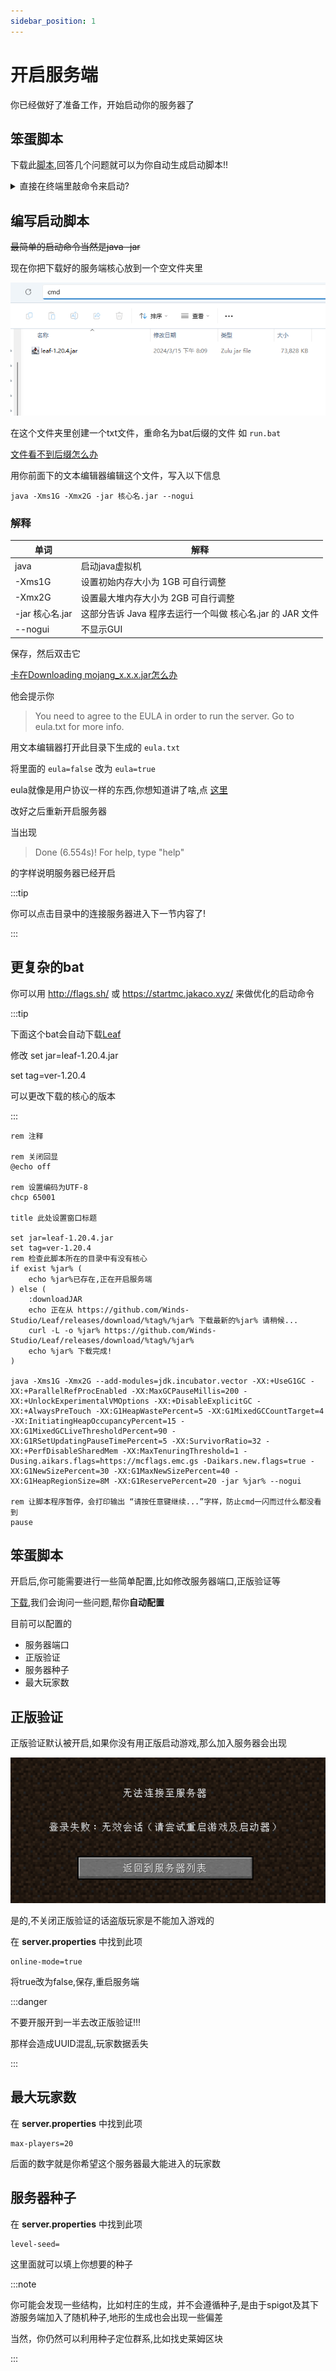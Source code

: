 ```yaml
---
sidebar_position: 1
---
```


# 开启服务端

你已经做好了准备工作，开始启动你的服务器了

## 笨蛋脚本

下载此[脚本](https://github.com/lilingfengdev/NitWiki-Script/releases/download/latest/generate-script.exe),回答几个问题就可以为你自动生成启动脚本!!

<details>
<summary>直接在终端里敲命令来启动?</summary>

如果你第一次开服,或者你看不懂这个折叠里的内容,那就跳过,直接去看底下的编写启动脚本

## 终端路径

就像你的文件资源管理器

![](_images/文件资源管理器.jpg)

(估计有人不知道文件资源管理器是什么，所以放张图)

有路径一样，你的cmd也是有路径的(红框中为此cmd所在的路径)

[cmd是什么](https://cn.bing.com/search?q=cmd%E6%98%AF%E4%BB%80%E4%B9%88)

[怎么打开cmd](https://cn.bing.com/search?form=MOZLBR&pc=MOZI&q=%E6%80%8E%E4%B9%88%E6%89%93%E5%BC%80cmd)

## 启动命令

~~最简单的启动命令当然是java -jar~~

现在你把下载好的服务端核心放到一个空文件夹里

![](_images/1.png)

点击地址栏，输入cmd然后回车，就会在这个路径下打开cmd

![](_images/2.png)

或者用别的办法打开cmd，然后用cd命令切换路径

[怎么用cd命令切换到另一个目录](https://cn.bing.com/search?q=%E6%80%8E%E4%B9%88%E7%94%A8cd%E5%91%BD%E4%BB%A4%E5%88%87%E6%8D%A2%E5%88%B0%E5%8F%A6%E4%B8%80%E4%B8%AA%E7%9B%AE%E5%BD%95)

![](_images/3.png)

</details>

## 编写启动脚本

~~最简单的启动命令当然是java -jar~~

现在你把下载好的服务端核心放到一个空文件夹里

![](_images/1.png)

在这个文件夹里创建一个txt文件，重命名为bat后缀的文件 如 `run.bat`

[文件看不到后缀怎么办](https://cn.bing.com/search?q=%E6%96%87%E4%BB%B6%E7%9C%8B%E4%B8%8D%E5%88%B0%E5%90%8E%E7%BC%80)

用你前面下的文本编辑器编辑这个文件，写入以下信息

```
java -Xms1G -Xmx2G -jar 核心名.jar --nogui
```

### 解释

| 单词 | 解释 |
| --- | ----------- |
| java | 启动java虚拟机 |
| -Xms1G | 设置初始内存大小为 1GB 可自行调整 |
| -Xmx2G | 设置最大堆内存大小为 2GB 可自行调整 |
| -jar 核心名.jar | 这部分告诉 Java 程序去运行一个叫做 核心名.jar 的 JAR 文件 |
| --nogui | 不显示GUI |

保存，然后双击它

[卡在Downloading mojang_x.x.x.jar怎么办](/docs/常见问题.md)

他会提示你
> You need to agree to the EULA in order to run the server. Go to eula.txt for more info.

用文本编辑器打开此目录下生成的 `eula.txt`

将里面的 `eula=false` 改为 `eula=true`

eula就像是用户协议一样的东西,你想知道讲了啥,点 [这里](https://zhuanlan.zhihu.com/p/463084883)

改好之后重新开启服务器

当出现

> Done (6.554s)! For help, type "help"

的字样说明服务器已经开启


:::tip

你可以点击目录中的连接服务器进入下一节内容了!

:::

## 更复杂的bat

你可以用 http://flags.sh/ 或 https://startmc.jakaco.xyz/ 来做优化的启动命令


:::tip

下面这个bat会自动下载[Leaf](/docs/准备工作/服务端核心选择.md)

修改
set jar=leaf-1.20.4.jar

set tag=ver-1.20.4

可以更改下载的核心的版本

:::

```
rem 注释

rem 关闭回显
@echo off

rem 设置编码为UTF-8
chcp 65001

title 此处设置窗口标题

set jar=leaf-1.20.4.jar
set tag=ver-1.20.4
rem 检查此脚本所在的目录中有没有核心
if exist %jar% (
    echo %jar%已存在,正在开启服务端
) else (
    :downloadJAR
    echo 正在从 https://github.com/Winds-Studio/Leaf/releases/download/%tag%/%jar% 下载最新的%jar% 请稍候...
    curl -L -o %jar% https://github.com/Winds-Studio/Leaf/releases/download/%tag%/%jar%
    echo %jar% 下载完成!
)

java -Xms1G -Xmx2G --add-modules=jdk.incubator.vector -XX:+UseG1GC -XX:+ParallelRefProcEnabled -XX:MaxGCPauseMillis=200 -XX:+UnlockExperimentalVMOptions -XX:+DisableExplicitGC -XX:+AlwaysPreTouch -XX:G1HeapWastePercent=5 -XX:G1MixedGCCountTarget=4 -XX:InitiatingHeapOccupancyPercent=15 -XX:G1MixedGCLiveThresholdPercent=90 -XX:G1RSetUpdatingPauseTimePercent=5 -XX:SurvivorRatio=32 -XX:+PerfDisableSharedMem -XX:MaxTenuringThreshold=1 -Dusing.aikars.flags=https://mcflags.emc.gs -Daikars.new.flags=true -XX:G1NewSizePercent=30 -XX:G1MaxNewSizePercent=40 -XX:G1HeapRegionSize=8M -XX:G1ReservePercent=20 -jar %jar% --nogui

rem 让脚本程序暂停，会打印输出 “请按任意键继续...”字样，防止cmd一闪而过什么都没看到
pause
```

## 笨蛋脚本

开启后,你可能需要进行一些简单配置,比如修改服务器端口,正版验证等

[下载](https://github.com/lilingfengdev/NitWiki-Script/releases/download/latest/config-eazy.py),我们会询问一些问题,帮你**自动配置**

目前可以配置的
* 服务器端口
* 正版验证
* 服务器种子
* 最大玩家数

## 正版验证

正版验证默认被开启,如果你没有用正版启动游戏,那么加入服务器会出现

![](_images/无效会话.png)

是的,不关闭正版验证的话盗版玩家是不能加入游戏的

在 **server.properties** 中找到此项
```
online-mode=true
```
将true改为false,保存,重启服务端


:::danger

不要开服开到一半去改正版验证!!!

那样会造成UUID混乱,玩家数据丢失

:::

## 最大玩家数

在 **server.properties** 中找到此项
```
max-players=20
```

后面的数字就是你希望这个服务器最大能进入的玩家数

## 服务器种子

在 **server.properties** 中找到此项
```
level-seed=
```

这里面就可以填上你想要的种子

:::note 

你可能会发现一些结构，比如村庄的生成，并不会遵循种子,是由于spigot及其下游服务端加入了随机种子,地形的生成也会出现一些偏差

当然，你仍然可以利用种子定位群系,比如找史莱姆区块

:::

## 



